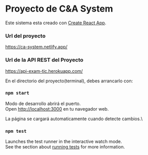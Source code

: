 # Proyecto de C&A System

Este sistema esta creado con [Create React App](https://github.com/saulfranco14/c_a_project).

### Url del proyecto
https://ca-system.netlify.app/

### Url de la API REST del Proyecto
https://api-exam-tic.herokuapp.com/

En el directorio del proyecto(terminal), debes arrancarlo con:
### `npm start`

Modo de desarrollo abrirá el puerto.\
Open [http://localhost:3000](http://localhost:3000) en tu navegador web.

La página se cargará automaticamente cuando detecte cambios.\

### `npm test`

Launches the test runner in the interactive watch mode.\
See the section about [running tests](https://facebook.github.io/create-react-app/docs/running-tests) for more information.

